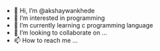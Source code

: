 - 👋 Hi, I’m @akshaywankhede
- 👀 I’m interested in programming 
- 🌱 I’m currently learning c programming language
- 💞️ I’m looking to collaborate on ...
- 📫 How to reach me ...

<!---
akshaywankhede/akshaywankhede is a ✨ special ✨ repository because its `README.md` (this file) appears on your GitHub profile.
You can click the Preview link to take a look at your changes.
--->
